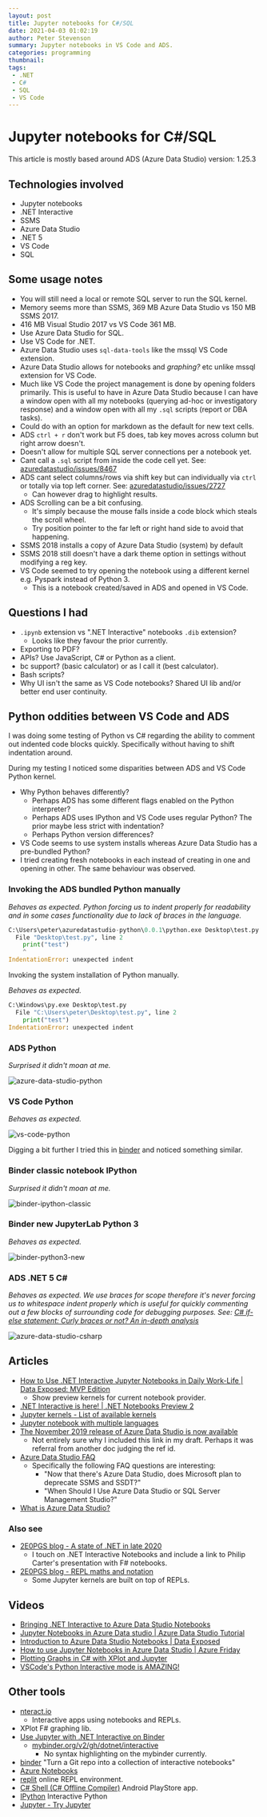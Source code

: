 ```yaml
---
layout: post
title: Jupyter notebooks for C#/SQL
date: 2021-04-03 01:02:19
author: Peter Stevenson
summary: Jupyter notebooks in VS Code and ADS.
categories: programming
thumbnail:
tags:
 - .NET
 - C#
 - SQL
 - VS Code
---
```


# Jupyter notebooks for C#/SQL

This article is mostly based around ADS (Azure Data Studio) version: 1.25.3

## Technologies involved

* Jupyter notebooks
* .NET Interactive
* SSMS
* Azure Data Studio
* .NET 5
* VS Code
* SQL

## Some usage notes

* You will still need a local or remote SQL server to run the SQL kernel.
* Memory seems more than SSMS, 369 MB Azure Data Studio vs 150 MB SSMS 2017.
* 416 MB Visual Studio 2017 vs VS Code 361 MB.
* Use Azure Data Studio for SQL.
* Use VS Code for .NET.
* Azure Data Studio uses `sql-data-tools` like the mssql VS Code extension.
* Azure Data Studio allows for notebooks and _graphing?_ etc unlike mssql extension for VS Code.
* Much like VS Code the project management is done by opening folders primarily. This is useful to have in Azure Data Studio because I can have a window open with all my notebooks (querying ad-hoc or investigatory response) and a window open with all my `.sql` scripts (report or DBA tasks).
* Could do with an option for markdown as the default for new text cells.
* ADS `ctrl + r` don't work but F5 does, tab key moves across column but right arrow doesn't.
* Doesn't allow for multiple SQL server connections per a notebook yet.
* Cant call a `.sql` script from inside the code cell yet. See: [azuredatastudio/issues/8467](https://github.com/microsoft/azuredatastudio/issues/8467)
* ADS cant select columns/rows via shift key but can individually via `ctrl` or totally via top left corner. See: [azuredatastudio/issues/2727](https://github.com/microsoft/azuredatastudio/issues/2727)
	* Can however drag to highlight results.
* ADS Scrolling can be a bit confusing.
	* It's simply because the mouse falls inside a code block which steals the scroll wheel.
	* Try position pointer to the far left or right hand side to avoid that happening.
* SSMS 2018 installs a copy of Azure Data Studio (system) by default
* SSMS 2018 still doesn't have a dark theme option in settings without modifying a reg key.
* VS Code seemed to try opening the notebook using a different kernel e.g. Pyspark instead of Python 3.
	* This is a notebook created/saved in ADS and opened in VS Code.

## Questions I had

* `.ipynb` extension vs ".NET Interactive" notebooks `.dib` extension?
	* Looks like they favour the prior currently.
* Exporting to PDF?
* APIs? Use JavaScript, C# or Python as a client.
* bc support? (basic calculator) or as I call it (best calculator).
* Bash scripts?
* Why UI isn't the same as VS Code notebooks? Shared UI lib and/or better end user continuity.

## Python oddities between VS Code and ADS

I was doing some testing of Python vs C# regarding the ability to comment out indented code blocks quickly. Specifically without having to shift indentation around. 

During my testing I noticed some disparities between ADS and VS Code Python kernel.

* Why Python behaves differently?
	* Perhaps ADS has some different flags enabled on the Python interpreter?
	* Perhaps ADS uses IPython and VS Code uses regular Python? The prior maybe less strict with indentation?
	* Perhaps Python version differences?
* VS Code seems to use system installs whereas Azure Data Studio has a pre-bundled Python?
* I tried creating fresh notebooks in each instead of creating in one and opening in other. The same behaviour was observed.

### Invoking the ADS bundled Python manually

_Behaves as expected. Python forcing us to indent properly for readability and in some cases functionality due to lack of braces in the language._

```python
C:\Users\peter\azuredatastudio-python\0.0.1\python.exe Desktop\test.py
  File "Desktop\test.py", line 2
    print("test")
    ^
IndentationError: unexpected indent
```

Invoking the system installation of Python manually.

_Behaves as expected._

```python
C:\Windows\py.exe Desktop\test.py
  File "C:\Users\peter\Desktop\test.py", line 2
    print("test")
IndentationError: unexpected indent
```

### ADS Python

_Surprised it didn't moan at me._

![azure-data-studio-python](/blog/assets/2021-04-03/azure-data-studio-python.png)

### VS Code Python

_Behaves as expected._

![vs-code-python](/blog/assets/2021-04-03/vs-code-python.png)

Digging a bit further I tried this in [binder](#other-tools) and noticed something similar.

### Binder classic notebook IPython

_Surprised it didn't moan at me._

![binder-ipython-classic](/blog/assets/2021-04-03/binder-ipython-classic.png)

### Binder new JupyterLab Python 3

_Behaves as expected._

![binder-python3-new](/blog/assets/2021-04-03/binder-python3-new.png)

### ADS .NET 5 C# 

_Behaves as expected. We use braces for scope therefore it's never forcing us to whitespace indent properly which is useful for quickly commenting out a few blocks of surrounding code for debugging purposes. See: [C# if-else statement: Curly braces or not? An in-depth analysis](https://social.technet.microsoft.com/wiki/contents/articles/37763.c-if-else-statement-curly-braces-or-not-an-in-depth-analysis.aspx)_

![azure-data-studio-csharp](/blog/assets/2021-04-03/azure-data-studio-csharp.png)

## Articles

* [How to Use .NET Interactive Jupyter Notebooks in Daily Work-Life \| Data Exposed: MVP Edition](https://www.youtube.com/watch?v=W-F0gO7dVOE)
	* Show preview kernels for current notebook provider.
* [.NET Interactive is here! \| .NET Notebooks Preview 2](https://devblogs.microsoft.com/dotnet/net-interactive-is-here-net-notebooks-preview-2/)
* [Jupyter kernels - List of available kernels](https://github.com/jupyter/jupyter/wiki/Jupyter-kernels)
* [Jupyter notebook with multiple languages](https://z-uo.medium.com/jupyter-with-multiple-languages-1ae58e98dc8e)
* [The November 2019 release of Azure Data Studio is now available](https://cloudblogs.microsoft.com/sqlserver/2019/11/05/the-november-2019-release-of-azure-data-studio-is-now-available/?ocid=AID754288&wt.mc_id=azfr-c9-scottha&wt.mc_id=CFID0530)
	* Not entirely sure why I included this link in my draft. Perhaps it was referral from another doc judging the ref id.
* [Azure Data Studio FAQ](https://docs.microsoft.com/en-us/sql/azure-data-studio/faq?view=sql-server-ver15)
	* Specifically the following FAQ questions are interesting: 
		* "Now that there's Azure Data Studio, does Microsoft plan to deprecate SSMS and SSDT?" 
		* "When Should I Use Azure Data Studio or SQL Server Management Studio?"
* [What is Azure Data Studio?](https://docs.microsoft.com/en-us/sql/azure-data-studio/what-is-azure-data-studio?view=sql-server-ver15)

### Also see

* [2E0PGS blog - A state of .NET in late 2020](https://2e0pgs.github.io/blog/programming/2021/01/10/a-state-of-dotnet-in-late-2020/#interactive)
	* I touch on .NET Interactive Notebooks and include a link to Philip Carter's presentation with F# notebooks.
* [2E0PGS blog - REPL maths and notation](https://2e0pgs.github.io/blog/programming/2020/09/27/repl-maths-and-notation/)
	* Some Jupyter kernels are built on top of REPLs.

## Videos

* [Bringing .NET Interactive to Azure Data Studio Notebooks](https://www.youtube.com/watch?v=938jBJ-tK3c)
* [Jupyter Notebooks in Azure Data studio \| Azure Data Studio Tutorial](https://www.youtube.com/watch?v=I5Qz9jLnAqk)
* [Introduction to Azure Data Studio Notebooks \| Data Exposed](https://www.youtube.com/watch?v=Nt4kIHQ0IOc)
* [How to use Jupyter Notebooks in Azure Data Studio \| Azure Friday](https://youtu.be/pHuRj9ty9cI)
* [Plotting Graphs in C# with XPlot and Jupyter](https://www.youtube.com/watch?v=dUPpm-2KINE)
* [VSCode's Python Interactive mode is AMAZING!](https://www.youtube.com/watch?v=lwN4-W1WR84)

## Other tools

* [nteract.io](https://nteract.io/)
	* Interactive apps using notebooks and REPLs.
* XPlot F# graphing lib.
* [Use Jupyter with .NET Interactive on Binder](https://github.com/dotnet/interactive/blob/main/docs/NotebooksOnBinder.md)
	* [mybinder.org/v2/gh/dotnet/interactive](https://mybinder.org/v2/gh/dotnet/interactive/main?urlpath=lab)
		* No syntax highlighting on the mybinder currently.
* [binder](https://mybinder.org/) "Turn a Git repo into a collection of interactive notebooks"
* [Azure Notebooks](https://notebooks.azure.com/)
* [replit](https://repl.it/repls) online REPL environment.
* [C# Shell (C# Offline Compiler)](https://play.google.com/store/apps/details?id=com.radinc.csharpshell) Android PlayStore app.
* [IPython](https://ipython.org/) Interactive Python
* [Jupyter - Try Jupyter](https://jupyter.org/try)

